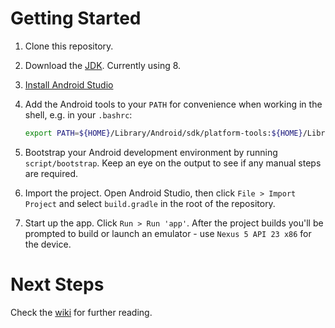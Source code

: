 # Getting Started

1. Clone this repository.
2. Download the [JDK](http://www.oracle.com/technetwork/java/javase/downloads/jdk8-downloads-2133151.html). Currently using 8.
3. [Install Android Studio](https://developer.android.com/sdk/index.html)
4. Add the Android tools to your `PATH` for convenience when working in the
   shell, e.g. in your `.bashrc`:

   ```bash
   export PATH=${HOME}/Library/Android/sdk/platform-tools:${HOME}/Library/Android/sdk/tools:$PATH
   ```

5. Bootstrap your Android development environment by running `script/bootstrap`.
   Keep an eye on the output to see if any manual steps are required.
6. Import the project. Open Android Studio, then click `File > Import Project` and
   select `build.gradle` in the root of the repository.
7. Start up the app. Click `Run > Run 'app'`. After the project builds you'll be
   prompted to build or launch an emulator - use `Nexus 5 API 23 x86` for the
   device.

# Next Steps

Check the [wiki](http://kickstarter.wiki/pages/native.html#android-guides) for further
reading.
